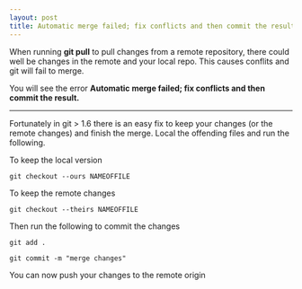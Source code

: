 ```yaml
---
layout: post
title: Automatic merge failed; fix conflicts and then commit the result.
---
```


When running **git pull** to
pull changes from a remote repository, there could well be changes in
the remote and your local repo. This causes conflits and git will fail
to merge. 








You will see the error **Automatic merge failed; fix conflicts and then
commit the result.**





****





Fortunately in git > 1.6 there is an easy fix to keep your changes
(or the remote changes) and finish the merge. Local the offending files
and run the following.










To keep the local version 










    git checkout --ours NAMEOFFILE



To keep the remote changes



    git checkout --theirs NAMEOFFILE



Then run the following to commit the changes



    git add . 

    git commit -m "merge changes"



You can now push your changes to the remote origin





 









